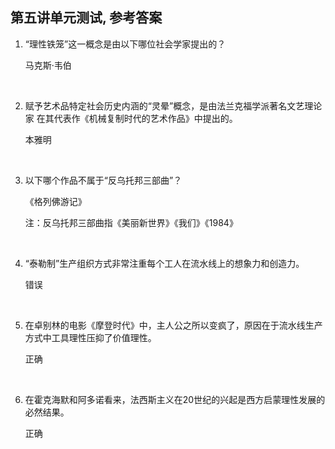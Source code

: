 ##	第五讲单元测试, 参考答案

1.	“理性铁笼”这一概念是由以下哪位社会学家提出的？

	马克斯·韦伯

	<br>

2.	赋予艺术品特定社会历史内涵的“灵晕”概念，是由法兰克福学派著名文艺理论家      在其代表作《机械复制时代的艺术作品》中提出的。

	本雅明

	<br>

3.	以下哪个作品不属于“反乌托邦三部曲”？

	《格列佛游记》

	注：反乌托邦三部曲指《美丽新世界》《我们》《1984》

	<br>

4.	“泰勒制”生产组织方式非常注重每个工人在流水线上的想象力和创造力。

	错误

	<br>

5.	在卓别林的电影《摩登时代》中，主人公之所以变疯了，原因在于流水线生产方式中工具理性压抑了价值理性。

	正确

	<br>

6.	在霍克海默和阿多诺看来，法西斯主义在20世纪的兴起是西方启蒙理性发展的必然结果。

	正确

	<br>
